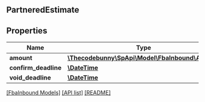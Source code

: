 ## PartneredEstimate

## Properties

Name | Type | Description | Notes
------------ | ------------- | ------------- | -------------
**amount** | [**\Thecodebunny\SpApi\Model\FbaInbound\Amount**](Amount.md) |  |
**confirm_deadline** | [**\DateTime**](\DateTime.md) |  | [optional]
**void_deadline** | [**\DateTime**](\DateTime.md) |  | [optional]

[[FbaInbound Models]](../) [[API list]](../../Api) [[README]](../../../README.md)

